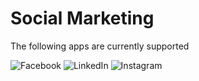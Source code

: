 # Social Marketing

The following apps are currently supported

<img src="/images/apps/facebook/icon.svg" alt="Facebook" class="app-logo" />
<img src="/images/apps/linkedin/icon.svg" alt="LinkedIn" class="app-logo" />
<img src="/images/apps/instagram/icon.svg" alt="Instagram" class="app-logo" />